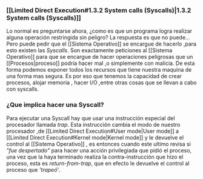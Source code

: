 ### [[Limited Direct Execution#1.3.2 System calls (Syscalls)|1.3.2 System calls (Syscalls)]]
Lo normal es preguntarse ahora, ¿como es que un programa logra realizar alguna operación restringida sin peligro?
La respuesta es que no puede... Pero puede pedir que el [[Sistema Operativo]] se encargue de hacerlo ,para esto existen las _Syscalls_. Son exactamente peticiones al [[Sistema Operativo]] para que se encargue de hacer operaciones peligrosas que un [[Procesos|proceso]] podría hacer mal ,o simplemente con malicia.
De esta forma podemos exponer todos los recursos que tiene nuestra maquina de una forma mas segura. Es por eso que tenemos la capacidad de crear procesos, alojar memoria , hacer I/O ,entre otras cosas que se llevan a cabo con syscalls.

### ¿Que implica hacer una Syscall?
Para ejecutar una Syscall hay que usar una instrucción especial del procesador llamada _trap_.
Esta instrucción cambia el modo de nuestro procesador ,de [[Limited Direct Execution#User mode|User mode]] a [[Limited Direct Execution#Kernel mode|Kernel mode]] y le devuelve el control al [[Sistema Operativo]] , es entonces cuando este ultimo revisa si _"fue despertado"_ para hacer una acción  privilegiada que pidió el proceso, una vez que la haya terminado realiza la contra-instrucción que hizo el proceso, esta es _return-from-trap_, que en efecto le devuelve el control al proceso que _'trapeó'_.
